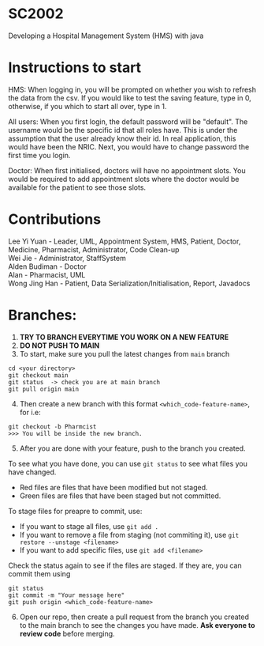 # SC2002
Developing a Hospital Management System (HMS) with java

# Instructions to start
HMS:
When logging in, you will be prompted on whether you wish to refresh the data from the csv. If you would like to test the saving feature, type in 0, otherwise, if you which to start all over, type in 1. 

All users:
When you first login, the default password will be "default". The username would be the specific id that all roles have. This is under the assumption that the user already know their id. In real application, this would have been the NRIC. Next, you would have to change password the first time you login. 

Doctor:
When first initialised, doctors will have no appointment slots. You would be required to add appointment slots where the doctor would be available for the patient to see those slots. 

# Contributions
Lee Yi Yuan - Leader, UML, Appointment System, HMS, Patient, Doctor, Medicine, Pharmacist, Administrator, Code Clean-up  
Wei Jie - Administrator, StaffSystem  
Alden Budiman - Doctor  
Alan - Pharmacist, UML  
Wong Jing Han - Patient, Data Serialization/Initialisation, Report, Javadocs  

# Branches:
1. **TRY TO BRANCH EVERYTIME YOU WORK ON A NEW FEATURE**
2. **DO NOT PUSH TO MAIN**
3. To start, make sure you pull the latest changes from `main` branch
```
cd <your directory>
git checkout main
git status  -> check you are at main branch
git pull origin main
```

4. Then create a new branch with this format `<which_code-feature-name>`, for i.e: 
```
git checkout -b Pharmcist  
>>> You will be inside the new branch.
```

5. After you are done with your feature, push to the branch you created.

To see what you have done, you can use `git status` to see what files you have changed.
-  Red files are files that have been modified but not staged.
- Green files are files that have been staged but not committed.

To stage files for preapre to commit, use: 
- If you want to stage all files, use `git add .`
- If you want to remove a file from staging (not commiting it), use `git restore --unstage <filename>`
- If you want to add specific files, use `git add <filename>`

Check the status again to see if the files are staged. If they are, you can commit them using 

```
git status
git commit -m "Your message here"
git push origin <which_code-feature-name>
```

6. Open our repo, then create a pull request from the branch you created to the main branch to see the changes you have made. **Ask everyone to review code** before merging.
